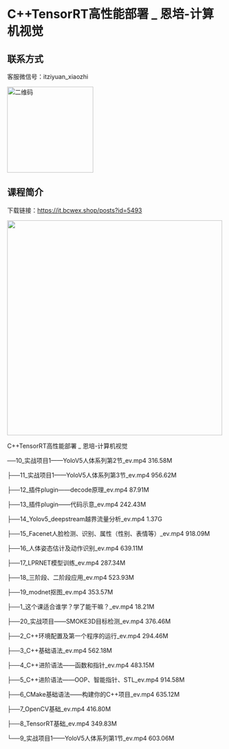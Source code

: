 # C++TensorRT高性能部署 _ 恩培-计算机视觉

## 联系方式

客服微信号：itziyuan_xiaozhi

<img src="https://ziyuanyun.oss-cn-guangzhou.aliyuncs.com/common/20240614073449/666b82192834a.jpg" width="200" height="200" alt="二维码">

## 课程简介

下载链接：https://it.bcwex.shop/posts?id=5493

<img src="https://ziyuanyun.oss-cn-guangzhou.aliyuncs.com/yun/20241201162516/674c1d6c53ecb.jpg" width="500" alt="">

  C++TensorRT高性能部署 _ 恩培-计算机视觉



 ──10_实战项目1——YoloV5人体系列第2节_ev.mp4 316.58M

 ├──11_实战项目1——YoloV5人体系列第3节_ev.mp4 956.62M

 ├──12_插件plugin——decode原理_ev.mp4 87.91M

 ├──13_插件plugin——代码示意_ev.mp4 242.43M

 ├──14_Yolov5_deepstream越界流量分析_ev.mp4 1.37G

 ├──15_Facenet人脸检测、识别、属性（性别、表情等）_ev.mp4 918.09M

 ├──16_人体姿态估计及动作识别_ev.mp4 639.11M

 ├──17_LPRNET模型训练_ev.mp4 287.34M

 ├──18_三阶段、二阶段应用_ev.mp4 523.93M

 ├──19_modnet抠图_ev.mp4 353.57M

 ├──1_这个课适合谁学？学了能干嘛？_ev.mp4 18.21M

 ├──20_实战项目——SMOKE3D目标检测_ev.mp4 376.46M

 ├──2_C++环境配置及第一个程序的运行_ev.mp4 294.46M

 ├──3_C++基础语法_ev.mp4 562.18M

 ├──4_C++进阶语法——函数和指针_ev.mp4 483.15M

 ├──5_C++进阶语法——OOP、智能指针、STL_ev.mp4 914.58M

 ├──6_CMake基础语法——构建你的C++项目_ev.mp4 635.12M

 ├──7_OpenCV基础_ev.mp4 416.80M

 ├──8_TensorRT基础_ev.mp4 349.83M

 └──9_实战项目1——YoloV5人体系列第1节_ev.mp4 603.06M

  